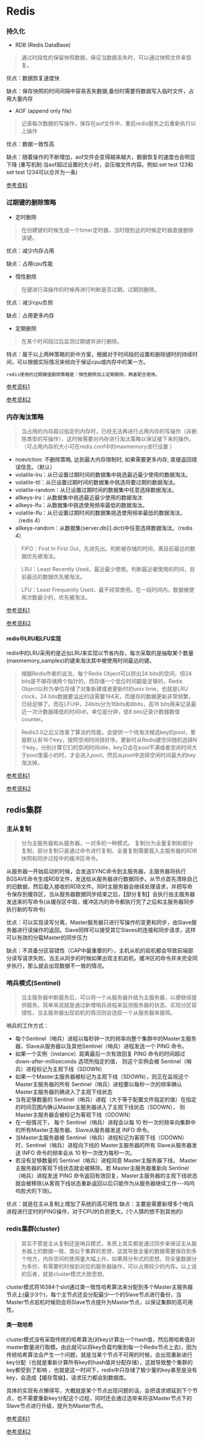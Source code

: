 # Redis
### 持久化
* RDB (Redis DataBase)
> 通过时段性的保留快照数据，保证当数据丢失时，可以通过快照文件来恢复。

优点：数据恢复速度快

缺点：保存快照的时间间隔中容易丢失数据,备份时需要将数据写入临时文件，占用大量内存
* AOF (append only file)
> 记录每次数据的写操作，保存在aof文件中，重启redis服务之后重新执行以上操作

优点：数据一致性高

缺点：随着操作的不断增加，aof文件会变得越来越大，数据恢复的速度也会明显下降
(重写机制:当aof超过设置的大小时，会压缩文件内容。例如:set test 123和set test 1234可以合并为一条)

[参考资料](https://www.cnblogs.com/itdragon/p/7906481.html)

### 过期键的删除策略
* 定时删除
> 在创建键的时候生成一个timer定时器，当时限到达的时候定时器直接删除该键。

优点：减少内存占用

缺点：占用cpu性能
* 惰性删除
> 在键进行读操作的时候再进行判断是否过期，过期则删除。

优点：减少cpu负担

缺点：占用更多内存

* 定期删除
> 在某个时间段过后监测过期键并进行删除。

特点：属于以上两种策略的折中方案，根据对于时间段的设置和删除键时的持续时间，可以根据实际情况来倾向于保证cpu或内存中的某一方。

	redis使用的过期键值删除策略是：惰性删除加上定期删除，两者配合使用。

[参考资料1](https://blog.csdn.net/ThinkWon/article/details/101522970)

[参考资料2](https://www.cnblogs.com/lukexwang/p/4694094.html)

### 内存淘汰策略
> 当占用的内存超过指定的内存时，已经无法再进行占用内存的写操作（非删除类型的写操作），这时候需要对内存进行淘汰策略以保证接下来的操作。（可占用内存的大小可在redis.conf中的maxmemory进行设置 ）

* noeviction: 不删除策略, 达到最大内存限制时, 如果需要更多内存, 直接返回错误信息。（默认）
* volatile-lru：从已设置过期时间的数据集中挑选最近最少使用的数据淘汰。
* volatile-ttl：从已设置过期时间的数据集中挑选将要过期的数据淘汰。
* volatile-random：从已设置过期时间的数据集中任意选择数据淘汰。
* allkeys-lru：从数据集中挑选最近最少使用的数据淘汰
* allkeys-lfu：从数据集中挑选使用频率最低的数据淘汰。
* volatile-lfu：从已设置过期时间的数据集挑选使用频率最低的数据淘汰。（redis 4）
* allkeys-random：从数据集(server.db[i].dict)中任意选择数据淘汰。（redis 4）

>FIFO：First In First Out，先进先出。判断被存储的时间，离目前最远的数据优先被淘汰。

>LRU：Least Recently Used，最近最少使用。判断最近被使用的时间，目前最远的数据优先被淘汰。

>LFU：Least Frequently Used，最不经常使用。在一段时间内，数据被使用次数最少的，优先被淘汰。

[参考资料1](https://blog.csdn.net/ligupeng7929/article/details/79603060)

[参考资料2](https://blog.csdn.net/zhangchaoyang/article/details/109649331)

#### redis中LRU和LFU实现

redis中的LRU采用的是近似LRU来实现以节省内存，每次采取的是抽取某个数量(maxmemory_samples)的键来淘汰其中被使用时间最远的键。

> 根据Redis作者的说法，每个Redis Object可以挤出24 bits的空间，但24 bits是不够存储两个指针的，而存储一个低位时间戳是足够的，Redis Object以秒为单位存储了对象新建或者更新时的unix time，也就是LRU clock，24 bits数据要溢出的话需要194天，而缓存的数据更新非常频繁，已经足够了。而在LFU中，24bits分为16bits和8bits，高16 bits用来记录最近一次计数器降低的时间ldt，单位是分钟，低8 bits记录计数器数值counter。

> Redis3.0之后又改善了算法的性能，会提供一个待淘汰候选key的pool，里面默认有16个key，按照空闲时间排好序。更新时从Redis键空间随机选择N个key，分别计算它们的空闲时间idle，key只会在pool不满或者空闲时间大于pool里最小的时，才会进入pool，然后从pool中选择空闲时间最大的key淘汰掉。

[参考资料1](https://www.cnblogs.com/linxiyue/p/10955533.html)

[参考资料2](https://www.cnblogs.com/linxiyue/p/10945216.html)

## redis集群

### 主从复制
>分为主服务器和从服务器，一对多的一种模式。
	复制分为全量复制和部分复制，部分复制只是通过命令进行复制，全量复制需要载入主服务器的RDB快照和同步过程中的缓冲区命令。

  从服务器一开始启动的时候，会发送SYNC命令到主服务器，主服务器将执行BGSAVE命令生成RDB文件，发送给从服务器进行数据同步。从节点首先清除自己的旧数据，然后载入接收的RDB文件。同时主服务器会继续处理请求，并把写命令保存到缓存区，当从服务器数据同步结束之后，【部分复制】会执行由主服务器发送来的写命令(从缓存区中取，缓冲区内的命令都执行完了之后和主服务器同步执行新的写命令)


优点：可以实现读写分离，Master服务器只进行写操作的变更和同步，由Slave服务器进行读操作的返回。Slave同样可以接受其它Slaves的连接和同步请求，这样可以有效的分载Master的同步压力

缺点：不具备分区容错性（CAP中最重要的P），主机从机的宕机都会导致前端部分读写请求失败。当主从同步的时候如果出现主机宕机，缓冲区的命令并未完全同步执行，那么就会出现数据不一致的情况。

### 哨兵模式(Sentinel)
>当主服务器中断服务后，可以将一个从服务器升级为主服务器，以便继续提供服务。简单来说就是通过新增哨兵进程来监测服务器的状态，实现分区容错性，当主服务器出现宕机的情况则会选拔一个从服务器来接班。

哨兵的工作方式：

* 每个Sentinel（哨兵）进程以每秒钟一次的频率向整个集群中的Master主服务器，Slave从服务器以及其他Sentinel（哨兵）进程发送一个 PING 命令。
* 如果一个实例（instance）距离最后一次有效回复 PING 命令的时间超过 down-after-milliseconds 选项所指定的值， 则这个实例会被 Sentinel（哨兵）进程标记为主观下线（SDOWN）
* 如果一个Master主服务器被标记为主观下线（SDOWN），则正在监视这个Master主服务器的所有 Sentinel（哨兵）进程要以每秒一次的频率确认Master主服务器的确进入了主观下线状态
* 当有足够数量的 Sentinel（哨兵）进程（大于等于配置文件指定的值）在指定的时间范围内确认Master主服务器进入了主观下线状态（SDOWN）， 则Master主服务器会被标记为客观下线（ODOWN）
* 在一般情况下， 每个 Sentinel（哨兵）进程会以每 10 秒一次的频率向集群中的所有Master主服务器、Slave从服务器发送 INFO 命令。
* 当Master主服务器被 Sentinel（哨兵）进程标记为客观下线（ODOWN）时，Sentinel（哨兵）进程向下线的 Master主服务器的所有 Slave从服务器发送 INFO 命令的频率会从 10 秒一次改为每秒一次。
* 若没有足够数量的 Sentinel（哨兵）进程同意 Master主服务器下线， Master主服务器的客观下线状态就会被移除。若 Master主服务器重新向 Sentinel（哨兵）进程发送 PING 命令返回有效回复，Master主服务器的主观下线状态就会被移除(从客观下线状态重新返回以后只能作为从服务器继续工作---呜呜呜败犬的下场)。

优点：就是在主从复制上增加了系统的高可用性
缺点：主要是需要新增多个哨兵进程进行定时的PING操作，对于CPU的负担更大。(个人猜的想不到其他的)

### redis集群(cluster)

> 其实不管是主从复制还是哨兵模式，本质上其实都是通过同步来保证主从服务器上的数据一致，类似于集群的思想，这就导致全量的数据需要保存到多个地方，内存空间的使用量大幅上升。如果用分布式的思想，将全量数据分为多份，有需要的时候到对应的服务器操作，可以占用较少的内存。以上说的后者，就是cluster模式大致思想。

cluster模式将16384个slot通过类一致性哈希算法来分配到多个Master主服务器节点上(最少3个)，每个主节点还会分配最少一个的Slave节点进行备份，当Master节点宕机时候则会将Slave节点提升为Master节点，以保证集群的高可用性。

#### 类一致哈希

cluster模式没有采取传统的哈希算法(对key计算出一个hash值，然后用哈希值对master数量进行取模。由此就可以将key负载均衡到每一个Redis节点上去)，因为传统哈希算法会产生一个问题，就是当某个节点不可用的时候，会出现重新进行key分配（也就是重新计算所有key的hash值并分配存储），这就导致整个集群的key都受到了影响 ，也就是这一时间下，redis中只存储了极少量的key甚至是没有key，会造成【缓存雪崩】，请求压力都会到数据库。

具体的实现有点懒得写，大概就是某个节点出现问题的话，会把请求顺延到下个节点，也不需要重新key分配这个过程，同时还会通过选举来将该Master节点下的Slave节点进行升级，提升为Master节点。

[参考资料1](https://mp.weixin.qq.com/s/DKrvs7TlwyUeMJKCzbVzjg)

[参考资料2](https://www.cnblogs.com/51life/p/10233340.html)
